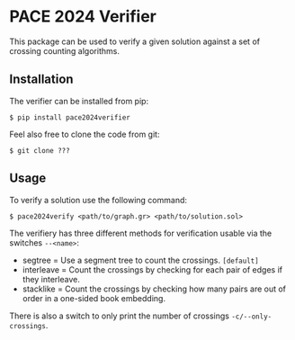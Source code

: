 # PACE 2024 Verifier

This package can be used to verify a given solution against a set of crossing counting algorithms.

## Installation

The verifier can be installed from pip:

```console
$ pip install pace2024verifier
```

Feel also free to clone the code from git:

```console
$ git clone ???
```

## Usage

To verify a solution use the following command:

```console
$ pace2024verify <path/to/graph.gr> <path/to/solution.sol>
```

The verifiery has three different methods for verification usable via the switches `--<name>`:
* segtree = Use a segment tree to count the crossings. `[default]`
* interleave = Count the crossings by checking for each pair of edges if they interleave.
* stacklike = Count the crossings by checking how many pairs are out of order in a one-sided book embedding.

There is also a switch to only print the number of crossings `-c/--only-crossings`.
